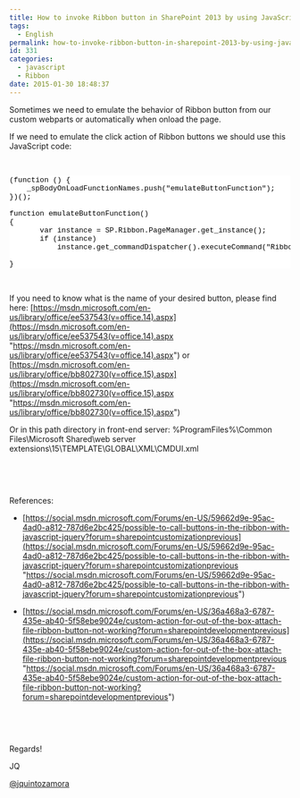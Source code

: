 ```yaml
---
title: How to invoke Ribbon button in SharePoint 2013 by using JavaScript
tags:
  - English
permalink: how-to-invoke-ribbon-button-in-sharepoint-2013-by-using-javascript
id: 331
categories:
  - javascript
  - Ribbon
date: 2015-01-30 18:48:37
---
```


Sometimes we need to emulate the behavior of Ribbon button from our custom webparts or automatically when onload the page.

If we need to emulate the click action of Ribbon buttons we should use this JavaScript code:

&nbsp;
<pre class="csharpcode">(function () {
    _spBodyOnLoadFunctionNames.push("emulateButtonFunction");
})();

function emulateButtonFunction()
{
       var instance = SP.Ribbon.PageManager.get_instance();
       if (instance)
           instance.get_commandDispatcher().executeCommand("Ribbon.ListForm.Edit.Actions.AttachFile", null);

}</pre>
<style type="text/css">.csharpcode, .csharpcode pre
{
	font-size: small;
	color: black;
	font-family: consolas, "Courier New", courier, monospace;
	background-color: #ffffff;
	/*white-space: pre;*/
}
.csharpcode pre { margin: 0em; }
.csharpcode .rem { color: #008000; }
.csharpcode .kwrd { color: #0000ff; }
.csharpcode .str { color: #006080; }
.csharpcode .op { color: #0000c0; }
.csharpcode .preproc { color: #cc6633; }
.csharpcode .asp { background-color: #ffff00; }
.csharpcode .html { color: #800000; }
.csharpcode .attr { color: #ff0000; }
.csharpcode .alt 
{
	background-color: #f4f4f4;
	width: 100%;
	margin: 0em;
}
.csharpcode .lnum { color: #606060; }
</style>

&nbsp;

If you need to know what is the name of your desired button, please find here: [https://msdn.microsoft.com/en-us/library/office/ee537543(v=office.14).aspx](https://msdn.microsoft.com/en-us/library/office/ee537543(v=office.14).aspx "https://msdn.microsoft.com/en-us/library/office/ee537543(v=office.14).aspx") or [https://msdn.microsoft.com/en-us/library/office/bb802730(v=office.15).aspx](https://msdn.microsoft.com/en-us/library/office/bb802730(v=office.15).aspx "https://msdn.microsoft.com/en-us/library/office/bb802730(v=office.15).aspx")

Or in this path directory in front-end server: %ProgramFiles%\Common Files\Microsoft Shared\web server extensions\15\TEMPLATE\GLOBAL\XML\CMDUI.xml

&nbsp;

&nbsp;

References:

 - [https://social.msdn.microsoft.com/Forums/en-US/59662d9e-95ac-4ad0-a812-787d6e2bc425/possible-to-call-buttons-in-the-ribbon-with-javascript-jquery?forum=sharepointcustomizationprevious](https://social.msdn.microsoft.com/Forums/en-US/59662d9e-95ac-4ad0-a812-787d6e2bc425/possible-to-call-buttons-in-the-ribbon-with-javascript-jquery?forum=sharepointcustomizationprevious "https://social.msdn.microsoft.com/Forums/en-US/59662d9e-95ac-4ad0-a812-787d6e2bc425/possible-to-call-buttons-in-the-ribbon-with-javascript-jquery?forum=sharepointcustomizationprevious")

 - [https://social.msdn.microsoft.com/Forums/en-US/36a468a3-6787-435e-ab40-5f58ebe9024e/custom-action-for-out-of-the-box-attach-file-ribbon-button-not-working?forum=sharepointdevelopmentprevious](https://social.msdn.microsoft.com/Forums/en-US/36a468a3-6787-435e-ab40-5f58ebe9024e/custom-action-for-out-of-the-box-attach-file-ribbon-button-not-working?forum=sharepointdevelopmentprevious "https://social.msdn.microsoft.com/Forums/en-US/36a468a3-6787-435e-ab40-5f58ebe9024e/custom-action-for-out-of-the-box-attach-file-ribbon-button-not-working?forum=sharepointdevelopmentprevious")

&nbsp;

&nbsp;

Regards!

JQ

[@jquintozamora](https://twitter.com/jquintozamora)